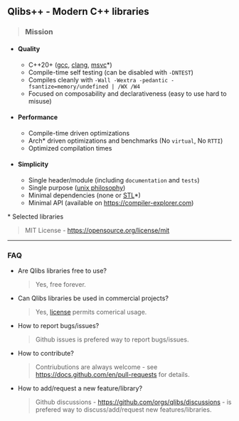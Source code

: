 ## Qlibs++ - Modern C++ libraries

> ### Mission

- #### Quality

  - C++20+ ([gcc](https://gcc.gnu.org), [clang](https://clang.llvm.org), [msvc](https://visualstudio.microsoft.com/vs/features/cplusplus)\*)
  - Compile-time self testing (can be disabled with `-DNTEST`)
  - Compiles cleanly with `-Wall -Wextra -pedantic -fsantize=memory/undefined | /WX /W4`
  - Focused on composability and declarativeness (easy to use hard to misuse)

- #### Performance

  - Compile-time driven optimizations
  - Arch\* driven optimizations and benchmarks (No `virtual`, No `RTTI`)
  - Optimized compilation times

- #### Simplicity

  - Single header/module (including `documentation` and `tests`)
  - Single purpose ([unix philosophy](https://en.wikipedia.org/wiki/Unix_philosophy))
  - Minimal dependencies (none or [STL](https://en.wikipedia.org/wiki/Standard_Template_Library)*)
  - Minimal API (available on https://compiler-explorer.com)

\* Selected libraries

> MIT License - https://opensource.org/license/mit

---

### FAQ

- Are Qlibs libraries free to use?

    > Yes, free forever.

- Can Qlibs libraries be used in commercial projects?

    > Yes, [license](https://opensource.org/license/mit) permits comerical usage.

- How to report bugs/issues?

    > Github issues is prefered way to report bugs/issues.

- How to contribute?

    > Contriubutions are always welcome - see https://docs.github.com/en/pull-requests for details.

- How to add/request a new feature/library?

    > Github discussions - https://github.com/orgs/qlibs/discussions - is prefered way to discuss/add/request new features/libraries.
